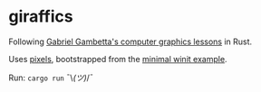 # giraffics 

Following [Gabriel Gambetta's computer graphics lessons](https://gabrielgambetta.com/computer-graphics-from-scratch/01-common-concepts.html) in Rust. 

Uses [pixels](https://docs.rs/pixels/0.2.0/pixels/), bootstrapped from the [minimal winit example](https://github.com/parasyte/pixels/tree/0a893d6eff5661950fb039c77f65dd2d8201d460/examples/minimal-winit).

Run: `cargo run` ¯\\_(ツ)_/¯
